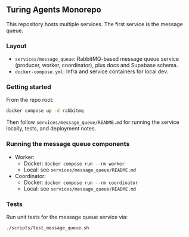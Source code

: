 ## Turing Agents Monorepo

This repository hosts multiple services. The first service is the message queue.

### Layout
- `services/message_queue`: RabbitMQ-based message queue service (producer, worker, coordinator), plus docs and Supabase schema.
- `docker-compose.yml`: Infra and service containers for local dev.

### Getting started
From the repo root:
```bash
docker compose up -d rabbitmq
```
Then follow `services/message_queue/README.md` for running the service locally, tests, and deployment notes.

### Running the message queue components
- Worker:
  - Docker: `docker compose run --rm worker`
  - Local: see `services/message_queue/README.md`
- Coordinator:
  - Docker: `docker compose run --rm coordinator`
  - Local: see `services/message_queue/README.md`

### Tests
Run unit tests for the message queue service via:
```bash
./scripts/test_message_queue.sh
```
